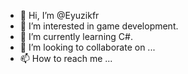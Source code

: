 - 👋 Hi, I’m @Eyuzikfr
- 👀 I’m interested in game development.
- 🌱 I’m currently learning C#.
- 💞️ I’m looking to collaborate on ...
- 📫 How to reach me ...

<!---
Eyuzikfr/Eyuzikfr is a ✨ special ✨ repository because its `README.md` (this file) appears on your GitHub profile.
You can click the Preview link to take a look at your changes.
--->
